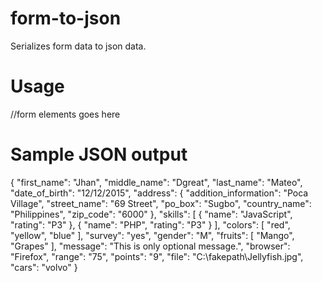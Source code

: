 # form-to-json
Serializes form data to json data.

# Usage

<form onsubmit="return formToJson(this)">
	//form elements goes here
</form>


# Sample JSON output

{
  "first_name": "Jhan",
  "middle_name": "Dgreat",
  "last_name": "Mateo",
  "date_of_birth": "12\/12\/2015",
  "address": {
    "addition_information": "Poca Village",
    "street_name": "69 Street",
    "po_box": "Sugbo",
    "country_name": "Philippines",
    "zip_code": "6000"
  },
  "skills": [
    {
      "name": "JavaScript",
      "rating": "P3"
    },
    {
      "name": "PHP",
      "rating": "P3"
    }
  ],
  "colors": [
    "red",
    "yellow",
    "blue"
  ],
  "survey": "yes",
  "gender": "M",
  "fruits": [
    "Mango",
    "Grapes"
  ],
  "message": "This is only optional message.",
  "browser": "Firefox",
  "range": "75",
  "points": "9",
  "file": "C:\\fakepath\\Jellyfish.jpg",
  "cars": "volvo"
}

